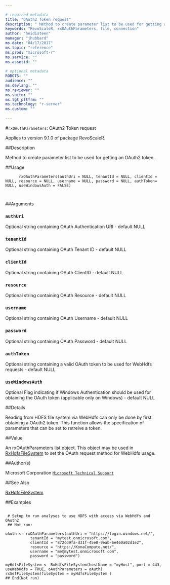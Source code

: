 ```yaml
--- 
 
# required metadata 
title: "OAuth2 Token request" 
description: " Method to create parameter list to be used for getting an OAuth2 token. " 
keywords: "RevoScaleR, rxOAuthParameters, file, connection" 
author: "heidisteen" 
manager: "jhubbard" 
ms.date: "04/17/2017" 
ms.topic: "reference" 
ms.prod: "microsoft-r" 
ms.service: "" 
ms.assetid: "" 
 
# optional metadata 
ROBOTS: "" 
audience: "" 
ms.devlang: "" 
ms.reviewer: "" 
ms.suite: "" 
ms.tgt_pltfrm: "" 
ms.technology: "r-server" 
ms.custom: "" 
 
--- 
```

 
 
 #`rxOAuthParameters`: OAuth2 Token request

 Applies to version 9.1.0 of package RevoScaleR.
 
 ##Description
 
Method to create parameter list to be used for getting an OAuth2 token.
 
 
 ##Usage

```   
      rxOAuthParameters(authUri = NULL, tenantId = NULL, clientId = NULL, resource = NULL, username = NULL, password = NULL, authToken= NULL, useWindowsAuth = FALSE)
  	
 
```
 
 ##Arguments

   
  
    
 ### `authUri`
 Optional string containing OAuth Authentication URI - default NULL  
   
    
 ### `tenantId`
 Optional string containing OAuth Tenant ID - default NULL  
  
    
 ### `clientId`
 Optional string containing OAuth ClientID - default NULL  
  
    
 ### `resource`
 Optional string containing OAuth Resource  - default NULL  
  
    
 ### `username`
 Optional string containing OAuth Username - default NULL  
  
    
 ### `password`
 Optional string containing OAuth Password - default NULL  
  
    
 ### `authToken`
 Optional string containing a valid OAuth token to be used for WebHdfs requests - default NULL  
  
    
 ### `useWindowsAuth`
 Optional Flag indicating if Windows Authentication should be used for obtaining the OAuth token (applicable only on Windows) - default NULL  
  
  
 
 
 ##Details
 
Reading from HDFS file system via WebHdfs can only be done by first obtaining a OAuth2 token. This function
allows the specification of parameters that can be set to retreive a token.
 
 
 
 ##Value
 
An rxOAuthParameters list object. This object may be used in
[RxHdfsFileSystem](RxHdfsFileSystem.md) to set the OAuth request method for WebHdfs usage.
 
 ##Author(s)
 
Microsoft Corporation [`Microsoft Technical Support`](https://go.microsoft.com/fwlink/?LinkID=698556&clcid=0x409)

 
 
 ##See Also
 
[RxHdfsFileSystem](RxHdfsFileSystem.md)
   
 ##Examples

 ```
   
  # Setup to run analyses to use HDFS with access via WebHdfs and OAuth2
  ## Not run:
 
oAuth <- rxOAuthParameters(authUri = "https://login.windows.net/",
            tenantId = "mytest.onmicrosoft.com",
            clientId = "872cd9fa-d31f-45e0-9eab-6e460a02d1e2", 
            resource = "https://KonaCompute.net/", 
            username = "me@mytest.onmicrosoft.com", 
            password = "password")

myHdfsFileSystem <- RxHdfsFileSystem(hostName = "myHost", port = 443, useWebHdfs = TRUE, oAuthParameters = oAuth)
rxSetFileSystem(fileSystem = myHdfsFileSystem )
 ## End(Not run) 
  
 
```
 
 
 
